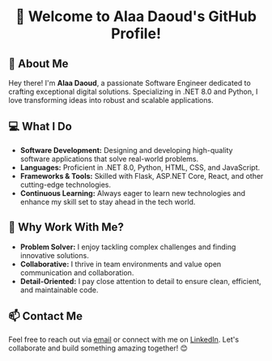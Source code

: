 <div align="center">
  <h1>👋 Welcome to Alaa Daoud's GitHub Profile!</h1>
</div>

## 🚀 About Me

Hey there! I'm **Alaa Daoud**, a passionate Software Engineer dedicated to crafting exceptional digital solutions. Specializing in .NET 8.0 and Python, I love transforming ideas into robust and scalable applications.

## 💻 What I Do

- **Software Development:** Designing and developing high-quality software applications that solve real-world problems.
- **Languages:** Proficient in .NET 8.0, Python, HTML, CSS, and JavaScript.
- **Frameworks & Tools:** Skilled with Flask, ASP.NET Core, React, and other cutting-edge technologies.
- **Continuous Learning:** Always eager to learn new technologies and enhance my skill set to stay ahead in the tech world.

## 🌟 Why Work With Me?

- **Problem Solver:** I enjoy tackling complex challenges and finding innovative solutions.
- **Collaborative:** I thrive in team environments and value open communication and collaboration.
- **Detail-Oriented:** I pay close attention to detail to ensure clean, efficient, and maintainable code.

## 📫 Contact Me

Feel free to reach out via [email](mailto:alaa.cs.94@gmail.com) or connect with me on [LinkedIn](https://www.linkedin.com/in/aodaoud). Let's collaborate and build something amazing together! 😊
